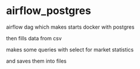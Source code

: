 # airflow_postgres

airflow dag which makes starts docker with postgres

then fills data from csv

makes some queries with  select for market statistics

and saves them into files
